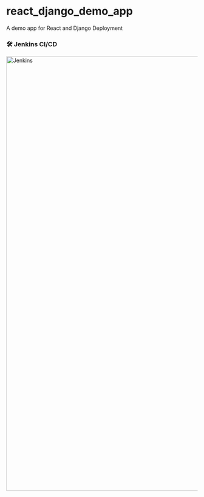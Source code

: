 # react_django_demo_app
A demo app for React and Django Deployment


### 🛠 Jenkins CI/CD
<img width="1143" alt="Jenkins" src="https://github.com/Tahmidur22/react-django-app/assets/65872348/09c69e80-e3be-4755-93a6-aa2ff95fbc12">
